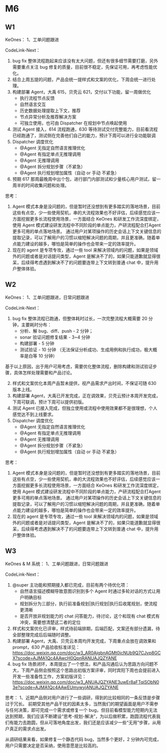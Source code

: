 # M6

## W1
KeOnes：
1、工单问题跟进

CodeLink-Next：
1. bug fix 整体流程跑起来应该没有太大问题，但还有很多细节需要打磨，另外需要重点关注 bug 修复的质量，目前很不稳定，先保证可用，再考虑性能优化。
2. 结合上周五提的问题，产品会统一提样式和文案的优化，下周会统一进行处理。 
3. 构建部署 Agent，大禹 615，贝壳云 621，交付以下功能，留一周做优化
    * 执行流程节点反馈
    * 自然语言交互
    * 历史数据处理提取上下文，推荐
    * 节点异常分析及推荐解决方案
    * 可独立使用，也可由 Dispatcher 在规划中节点唤起使用
4. 测试 Agent 接入，614 流程跑通，630 等待测试交付完整能力，目前看流程已经跑通了，测试侧在完善他们自己的能力，预计下周可以进行全功能联调
5. Dispatcher 调度优化
    * @Agent 无指定自然语言推理优化
    * @Agent 有指定单点无推理调用
    * @Agent 无推理调用
    * @Agent 拆分规划步骤（不紧急）
    * @Agent 执行规划增加属性（自动 or 手动  不紧急）
6. 预期 617 那周最晚周中出个包，进行部门内部测试和少量核心用户测试，留一周半的时间收集问题和处理。

思考：
1. Agent 模式本身是没问题的，但是暂时还没想到有更多踏实的落地场景，目前这些有点空，少一些使用契机，串的大流程效果也不好评估，后续感觉应该一方面挖掘更多长流程使用场景，一方面结合 KeOnes 和研发工作流深度绑定， 使用 Agent 模式建设研发流程中不同阶段的单点能力，产研流程配合打Agent更多可用的单点落地场景。
通过用户对某项操作的历史会话上下文关键信息的提取记录，可以了解用户的习惯以缩短解决问题的周期，并且更准确，随着单点能力建设的越多，哪怕是简单的操作也会带来一定的效率提升。
2. 现在的 agent 是专项专攻，通过一些 tool 来解决领域内的问题，如果是领域外的问题或者是对话提问类型，Agent 是解决不了的，如果只能道歉就显得很呆，后续得考虑遇到解决不了的问题要连带上下文转到普通 chat 中，提升用户整体体验。  


## W2
KeOnes：
1、工单问题跟进，日常问题跟进

CodeLink-Next：
1. bug fix 整体流程已跑通，但整体耗时过长，一次完整流程大概需要 20 分钟，主要耗时分布：
   * 分析、解 bug、diff、push - 2 分钟；
   * sonar 验证问题修复结果 - 3~4 分钟
   * 构建部署 - 5 分钟
   * 测试验证 - 10 分钟 （无法保证分析成功、生成用例和执行成功，极大概率是白等 10 分钟）

基于以上原因，出于用户可用考虑，需要优化整体流程，删除构建和测试验证步骤，具体怎样处理需要和产品讨论。

2. 样式和文案优化本周产品暂未提供，视产品需求产出时间，不保证可随 630 版本上线。
3. 构建部署 Agent，大禹已开发完成，正在调效果，贝壳云预计本周开发完成，下周可联调，预计下周可以提供初版。
4. 测试 Agent 已接入完成，但独立使用或流程中使用效果都不是很理想，个人感觉达不到上线要求。
5. Dispatcher 调度优化
   * @Agent 无指定自然语言推理优化
   * @Agent 有指定单点无推理调用
   * @Agent 无推理调用
   * @Agent 拆分规划步骤（不紧急）
   * @Agent 执行规划增加属性（自动 or 手动  不紧急）

思考：
1. Agent 模式本身是没问题的，但是暂时还没想到有更多踏实的落地场景，目前这些有点空，少一些使用契机，串的大流程效果也不好评估，后续感觉应该一方面挖掘更多长流程使用场景，一方面结合 KeOnes 和研发工作流深度绑定， 使用 Agent 模式建设研发流程中不同阶段的单点能力，产研流程配合打Agent更多可用的单点落地场景。
   通过用户对某项操作的历史会话上下文关键信息的提取记录，可以了解用户的习惯以缩短解决问题的周期，并且更准确，随着单点能力建设的越多，哪怕是简单的操作也会带来一定的效率提升。
2. 现在的 agent 是专项专攻，通过一些 tool 来解决领域内的问题，如果是领域外的问题或者是对话提问类型，Agent 是解决不了的，如果只能道歉就显得很呆，后续得考虑遇到解决不了的问题要连带上下文转到普通 chat 中，提升用户整体体验。  


## W3
KeOnes & M 系统：
1、工单问题跟进，日常问题跟进

CodeLink-Next：
1. @super 主功能和预期接入都已完成，目前有两个待优化项：
   * 自然语言描述模糊导致意图识别到多个 Agent 时通过多轮对话的方式让用户明确目标
   * 规划拆分为三部分，执行前准备规划|执行规划|执行后收尾规划，使流程更清晰
   * 是否开放非规划能力的 chat 问答能力，待讨论，这个和现有 chat 模式有冲突，需要想清楚这二者的定位
2. 样式和文案优化已评审，样式待前端排期，后端匹配，文案还有部分遗漏，待全部整理完成后后端随时调整。
3. 构建部署 Agent，大禹、贝壳云本周均开发完成，下周重点会放在调效果和 prompt，630 产品验收标准详见：https://doc.weixin.qq.com/doc/w3_AR0AjgbnAGMt0jcNUb9Q7CJvp8GCX?scode=AJMA1Qc4AAwcH0QpnRANUAJQZYANE
4. bug fix 场景闭环，本周提出了一个想法，和产品沟通后认为思路方向问题不大，下周产品侧会按照这个思路出初版方案评审，同时宾阳下周也会提前进入开发一些准备性工作，方案初版详见：https://doc.weixin.qq.com/doc/w3_ANUAJQZYANE3uwEr8aFTqiSObN03e?scode=AJMA1Qc4AAwEUmywyjANUAJQZYANE

思考：
1、近期产品侧对用户进行了一些调研，得到的比较相同的一条反馈是步骤过于冗长。 前期受其他产品干扰的因素太多，当然我们的期望画面是用户不需参与任何决策，即可完成一个需求或修复一个 bug，但目前看模型能力短期内无法达到预期，我们应该不断建设“思考-规划-解决”，为以后做积累，跑圆流程代表我们有能力去跑圆，但从可落地角度出发，我们还是应该减少一些“无用”步骤，从用户真正的需求点出发。

从调研结果来看，如果修复一个静态代码 bug，当然多个更好，2 分钟内可完成，用户只需要决定是否采纳，使用意愿是比较高的。